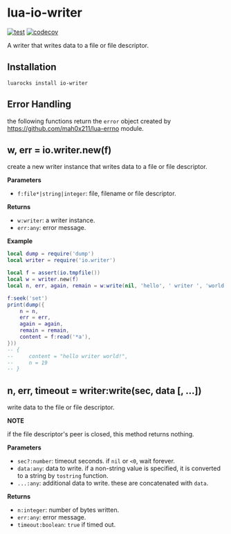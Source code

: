 # lua-io-writer

[![test](https://github.com/mah0x211/lua-io-writer/actions/workflows/test.yml/badge.svg)](https://github.com/mah0x211/lua-io-writer/actions/workflows/test.yml)
[![codecov](https://codecov.io/gh/mah0x211/lua-io-writer/branch/master/graph/badge.svg)](https://codecov.io/gh/mah0x211/lua-io-writer)

A writer that writes data to a file or file descriptor.


## Installation

```
luarocks install io-writer
```


## Error Handling

the following functions return the `error` object created by https://github.com/mah0x211/lua-errno module.


## w, err = io.writer.new(f)

create a new writer instance that writes data to a file or file descriptor.

**Parameters**

- `f:file*|string|integer`: file, filename or file descriptor.

**Returns**

- `w:writer`: a writer instance.
- `err:any`: error message.


**Example**

```lua
local dump = require('dump')
local writer = require('io.writer')

local f = assert(io.tmpfile())
local w = writer.new(f)
local n, err, again, remain = w:write(nil, 'hello', ' writer ', 'world!')

f:seek('set')
print(dump({
    n = n,
    err = err,
    again = again,
    remain = remain,
    content = f:read('*a'),
}))
-- {
--     content = "hello writer world!",
--     n = 19
-- }
```


## n, err, timeout = writer:write(sec, data [, ...])

write data to the file or file descriptor.

**NOTE**

if the file descriptor's peer is closed, this method returns nothing.

**Parameters**

- `sec?:number`: timeout seconds. if `nil` or `<0`, wait forever.
- `data:any`: data to write. if a non-string value is specified, it is converted to a string by `tostring` function.
- `...:any`: additional data to write. these are concatenated with `data`.

**Returns**

- `n:integer`: number of bytes written.
- `err:any`: error message.
- `timeout:boolean`: `true` if timed out.
